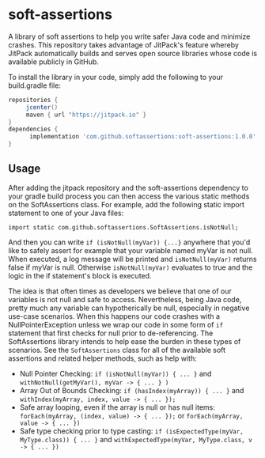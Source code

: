 # soft-assertions

A library of soft assertions to help you write safer Java code and minimize crashes. This
repository takes advantage of JitPack's feature whereby JitPack automatically builds and
serves open source libraries whose code is available publicly in GitHub.

To install the library in your code, simply add the following to your build.gradle file: 
 
   ```gradle
   repositories { 
        jcenter()
        maven { url "https://jitpack.io" }
   }
   dependencies {
         implementation 'com.github.softassertions:soft-assertions:1.0.0'
   }
   ```  
## Usage
After adding the jitpack repository and the soft-assertions dependency to your gradle build process you can then access the various static methods on the SoftAssertions class. For example, add the following static import statement to one of your Java files:
```
import static com.github.softassertions.SoftAssertions.isNotNull;
```
 
And then you can write `if (isNotNull(myVar)) {...}` anywhere that you'd like to safely assert for example that your variable named myVar is not null. When executed, a log message will be printed and `isNotNull(myVar)` returns false if myVar is null. Otherwise `isNotNull(myVar)` evaluates to true and the logic in the if statement's block is executed.

The idea is that often times as developers we believe that one of our variables is not null and safe to access. Nevertheless, being Java code, pretty much any variable can hypotherically be null, especially in negative use-case scenarios. When this happens our code crashes with a NullPointerException unless we wrap our code in some form of `if` statement that first checks for null prior to de-referencing. The SoftAssertions library intends to help ease the burden in these types of scenarios. See the `SoftAssertions` class for all of the available soft assertions and related helper methods, such as help with:

* Null Pointer Checking: `if (isNotNull(myVar)) { ... }` and `withNotNull(getMyVar(), myVar -> { ... } )`
* Array Out of Bounds Checking: `if (hasIndex(myArray)) { ... }` and `withIndex(myArray, index, value -> { ... });`
* Safe array looping, even if the array is null or has null items: `forEach(myArray, (index, value) -> { ... });` or `forEach(myArray, value -> { ... })`
* Safe type checking prior to type casting: `if (isExpectedType(myVar, MyType.class)) { ... }` and `withExpectedType(myVar, MyType.class, v -> { ... })`
